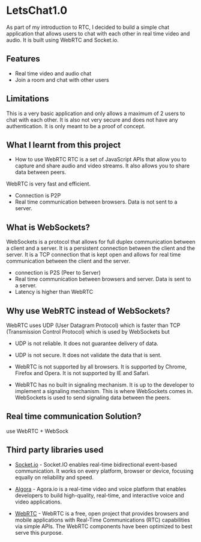 # LetsChat1.0

As part of my introduction to RTC, I decided to build a simple chat application that allows users to chat with each other in real time video and audio. It is built using WebRTC and Socket.io.


## Features

* Real time video and audio chat
* Join a room and chat with other users

## Limitations
This is a very basic application and only allows a maximum of 2 users to chat with each other. It is also not very secure and does not have any authentication. It is only meant to be a proof of concept.

## What I learnt from this project

* How to use WebRTC
RTC is a set of JavaScript APIs that allow you to capture and share audio and video streams. It also allows you to share data between peers. 

WebRTC is very fast and efficient.
- Connection is P2P	
- Real time communication between browsers. Data is not sent to a server.

## What is WebSockets?

WebSockets is a protocol that allows for full duplex communication between a client and a server. It is a persistent connection between the client and the server. It is a TCP connection that is kept open and allows for real time communication between the client and the server.

- connection is P2S (Peer to Server)
- Real time communication between browsers and server. Data is sent to a server.
- Latency is higher than WebRTC

## Why use WebRTC instead of WebSockets?
WebRTC uses UDP (User Datagram Protocol) which is faster than TCP (Transmission Control Protocol) which is used by WebSockets but 

- UDP is not reliable. It does not guarantee delivery of data.
- UDP is not secure. It does not validate the data that is sent.
- WebRTC is not supported by all browsers. It is supported by Chrome, Firefox and Opera. It is not supported by IE and Safari.

- WebRTC has no built in signaling mechanism. It is up to the developer to implement a signaling mechanism. This is where WebSockets comes in. WebSockets is used to send signaling data between the peers.

## Real time communication Solution?
use WebRTC + WebSock

## Third party libraries used

* [Socket.io](https://socket.io/) - Socket.IO enables real-time bidirectional event-based communication. It works on every platform, browser or device, focusing equally on reliability and speed.

* [Algora](https://www.agora.io/en/) - Agora.io is a real-time video and voice platform that enables developers to build high-quality, real-time, and interactive voice and video applications.

* [WebRTC](https://webrtc.org/) - WebRTC is a free, open project that provides browsers and mobile applications with Real-Time Communications (RTC) capabilities via simple APIs. The WebRTC components have been optimized to best serve this purpose.